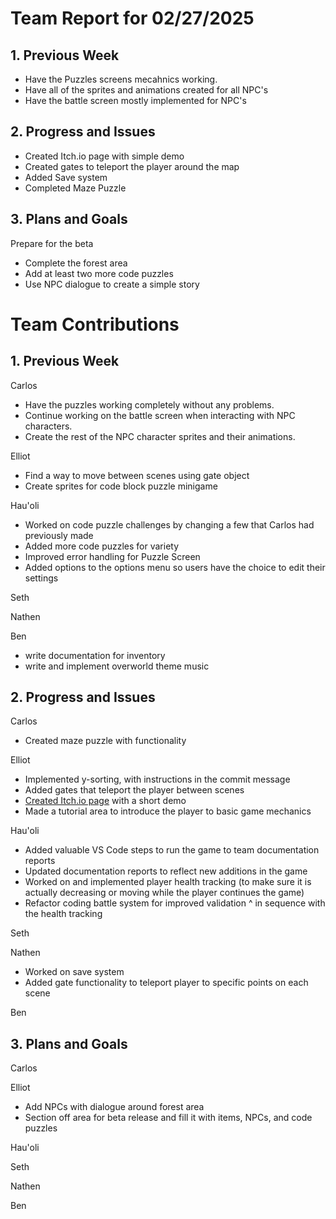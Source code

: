 # Team Report for 02/27/2025


## 1. Previous Week
* Have the Puzzles screens mecahnics working.
* Have all of the sprites and animations created for all NPC's
* Have the battle screen mostly implemented for NPC's

## 2. Progress and Issues
* Created Itch.io page with simple demo
* Created gates to teleport the player around the map
* Added Save system
* Completed Maze Puzzle

## 3. Plans and Goals
Prepare for the beta
* Complete the forest area
* Add at least two more code puzzles
* Use NPC dialogue to create a simple story

# Team Contributions

## 1. Previous Week

Carlos
* Have the puzzles working completely without any problems.
* Continue working on the battle screen when interacting with NPC characters.
* Create the rest of the NPC character sprites and their animations. 

Elliot
* Find a way to move between scenes using gate object
* Create sprites for code block puzzle minigame
  
Hau'oli
* Worked on code puzzle challenges by changing a few that Carlos had previously made
* Added more code puzzles for variety
*  Improved error handling for Puzzle Screen
*  Added options to the options menu so users have the choice to edit their settings

Seth

Nathen

Ben
* write documentation for inventory
* write and implement overworld theme music

## 2. Progress and Issues

Carlos
* Created maze puzzle with functionality

Elliot
* Implemented y-sorting, with instructions in the commit message
* Added gates that teleport the player between scenes
* [Created Itch.io page](https://elliot-ousley.itch.io/codequest) with a short demo
* Made a tutorial area to introduce the player to basic game mechanics

Hau'oli
* Added valuable VS Code steps to run the game to team documentation reports
* Updated documentation reports to reflect new additions in the game
* Worked on and implemented player health tracking (to make sure it is actually decreasing or moving while the player continues the game)
* Refactor coding battle system for improved validation ^ in sequence with the health tracking


Seth

Nathen
* Worked on save system
* Added gate functionality to teleport player to specific points on each scene

Ben



## 3. Plans and Goals

Carlos

Elliot
* Add NPCs with dialogue around forest area
* Section off area for beta release and fill it with items, NPCs, and code puzzles

Hau'oli

Seth

Nathen

Ben


